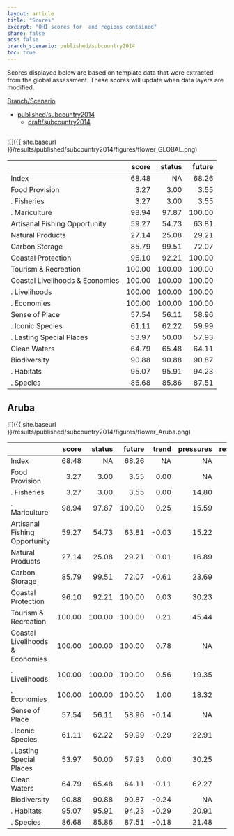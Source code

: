 ```yaml
---
layout: article
title: "Scores"
excerpt: "OHI scores for  and regions contained"
share: false
ads: false
branch_scenario: published/subcountry2014
toc: true
---
```


Scores displayed below are based on template data that were extracted from the global assessment. These scores will update when data layers are modified.

<nav class="navbar navbar-default" role="navigation">   <div class="container-fluid">     <div class="navbar-header">       <a class="navbar-brand" href="#">Branch/Scenario</a>     </div>     <div class="collapse navbar-collapse" id="navbar-1">       <ul class="nav navbar-nav">         <li class="dropdown">           <a href="#" class="dropdown-toggle" data-toggle="dropdown" role="button" aria-expanded="false">published/subcountry2014<span class="caret"></span></a>           <ul class="dropdown-menu" role="menu">                       <li><a href="{{ site.baseurl }}/draft/subcountry2014/scores/">draft/subcountry2014</a></li>                     </ul>         </li>       </ul>     </div>   </div> </nav> 


## 
  
![]({{ site.baseurl }}/results/published/subcountry2014/figures/flower_GLOBAL.png)

|                                |  score| status| future|
|:-------------------------------|------:|------:|------:|
|Index                           |  68.48|     NA|  68.26|
|Food Provision                  |   3.27|   3.00|   3.55|
|. Fisheries                     |   3.27|   3.00|   3.55|
|. Mariculture                   |  98.94|  97.87| 100.00|
|Artisanal Fishing Opportunity   |  59.27|  54.73|  63.81|
|Natural Products                |  27.14|  25.08|  29.21|
|Carbon Storage                  |  85.79|  99.51|  72.07|
|Coastal Protection              |  96.10|  92.21| 100.00|
|Tourism & Recreation            | 100.00| 100.00| 100.00|
|Coastal Livelihoods & Economies | 100.00| 100.00| 100.00|
|. Livelihoods                   | 100.00| 100.00| 100.00|
|. Economies                     | 100.00| 100.00| 100.00|
|Sense of Place                  |  57.54|  56.11|  58.96|
|. Iconic Species                |  61.11|  62.22|  59.99|
|. Lasting Special Places        |  53.97|  50.00|  57.93|
|Clean Waters                    |  64.79|  65.48|  64.11|
|Biodiversity                    |  90.88|  90.88|  90.87|
|. Habitats                      |  95.07|  95.91|  94.23|
|. Species                       |  86.68|  85.86|  87.51|



## Aruba
  
![]({{ site.baseurl }}/results/published/subcountry2014/figures/flower_Aruba.png)

|                                |  score| status| future| trend| pressures| resilience|
|:-------------------------------|------:|------:|------:|-----:|---------:|----------:|
|Index                           |  68.48|     NA|  68.26|    NA|        NA|         NA|
|Food Provision                  |   3.27|   3.00|   3.55|  0.00|        NA|         NA|
|. Fisheries                     |   3.27|   3.00|   3.55|  0.00|     14.80|      70.28|
|. Mariculture                   |  98.94|  97.87| 100.00|  0.25|     15.59|      69.72|
|Artisanal Fishing Opportunity   |  59.27|  54.73|  63.81| -0.03|     15.22|      70.75|
|Natural Products                |  27.14|  25.08|  29.21| -0.01|     16.89|      69.32|
|Carbon Storage                  |  85.79|  99.51|  72.07| -0.61|     23.69|      64.79|
|Coastal Protection              |  96.10|  92.21| 100.00|  0.03|     30.23|      64.79|
|Tourism & Recreation            | 100.00| 100.00| 100.00|  0.21|     45.44|      79.12|
|Coastal Livelihoods & Economies | 100.00| 100.00| 100.00|  0.78|        NA|         NA|
|. Livelihoods                   | 100.00| 100.00| 100.00|  0.56|     19.35|      43.98|
|. Economies                     | 100.00| 100.00| 100.00|  1.00|     18.32|      65.98|
|Sense of Place                  |  57.54|  56.11|  58.96| -0.14|        NA|         NA|
|. Iconic Species                |  61.11|  62.22|  59.99| -0.29|     22.91|      70.04|
|. Lasting Special Places        |  53.97|  50.00|  57.93|  0.00|     30.25|      78.32|
|Clean Waters                    |  64.79|  65.48|  64.11| -0.11|     62.27|      79.12|
|Biodiversity                    |  90.88|  90.88|  90.87| -0.24|        NA|         NA|
|. Habitats                      |  95.07|  95.91|  94.23| -0.29|     20.91|      74.62|
|. Species                       |  86.68|  85.86|  87.51| -0.18|     21.48|      63.74|



